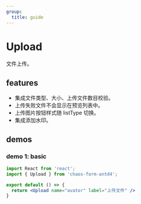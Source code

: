 ```yaml
---
group:
  title: guide
---
```


# Upload

文件上传。

## features

* 集成文件类型、大小、上传文件数目校验。
* 上传失败文件不会显示在预览列表中。
* 上传图片按钮样式随 listType 切换。
* 集成添加水印。

## demos

### demo 1: basic

```jsx
import React from 'react';
import { Upload } from 'chaos-form-antd4';

export default () => {
  return <Upload name="avator" label="上传文件" />
}
```
